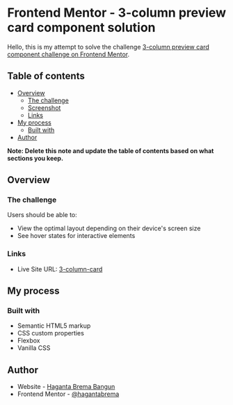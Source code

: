 # Frontend Mentor - 3-column preview card component solution

Hello, this is my attempt to solve the challenge [3-column preview card component challenge on Frontend Mentor](https://www.frontendmentor.io/challenges/3column-preview-card-component-pH92eAR2-).

## Table of contents

- [Overview](#overview)
  - [The challenge](#the-challenge)
  - [Screenshot](#screenshot)
  - [Links](#links)
- [My process](#my-process)
  - [Built with](#built-with)
- [Author](#author)

**Note: Delete this note and update the table of contents based on what sections you keep.**

## Overview

### The challenge

Users should be able to:

- View the optimal layout depending on their device's screen size
- See hover states for interactive elements

### Links

- Live Site URL: [3-column-card](https://hagantabrema.github.io/3-column-card/)

## My process

### Built with

- Semantic HTML5 markup
- CSS custom properties
- Flexbox
- Vanilla CSS

## Author

- Website - [Haganta Brema Bangun](https://hagantabrema.github.io/)
- Frontend Mentor - [@hagantabrema](https://www.frontendmentor.io/profile/hagantabrema)
